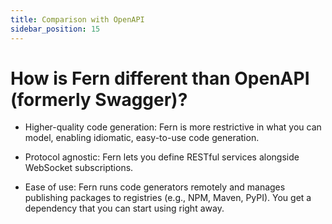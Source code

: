 ```yaml
---
title: Comparison with OpenAPI
sidebar_position: 15
---
```


# How is Fern different than OpenAPI (formerly Swagger)?

- Higher-quality code generation: Fern is more restrictive in what you can model, enabling idiomatic, easy-to-use code generation.

- Protocol agnostic: Fern lets you define RESTful services alongside WebSocket subscriptions.

- Ease of use: Fern runs code generators remotely and manages publishing packages to registries (e.g., NPM, Maven, PyPI). You get a dependency that you can start using right away.
